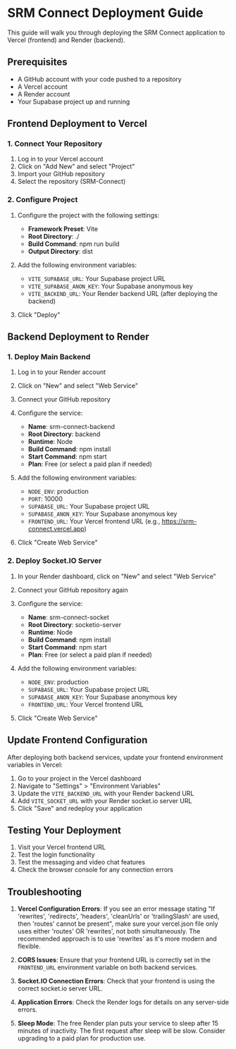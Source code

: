 # SRM Connect Deployment Guide

This guide will walk you through deploying the SRM Connect application to Vercel (frontend) and Render (backend).

## Prerequisites

- A GitHub account with your code pushed to a repository
- A Vercel account
- A Render account
- Your Supabase project up and running

## Frontend Deployment to Vercel

### 1. Connect Your Repository

1. Log in to your Vercel account
2. Click on "Add New" and select "Project"
3. Import your GitHub repository
4. Select the repository (SRM-Connect)

### 2. Configure Project

1. Configure the project with the following settings:
   - **Framework Preset**: Vite
   - **Root Directory**: ./
   - **Build Command**: npm run build
   - **Output Directory**: dist

2. Add the following environment variables:
   - `VITE_SUPABASE_URL`: Your Supabase project URL
   - `VITE_SUPABASE_ANON_KEY`: Your Supabase anonymous key
   - `VITE_BACKEND_URL`: Your Render backend URL (after deploying the backend)

3. Click "Deploy"

## Backend Deployment to Render

### 1. Deploy Main Backend

1. Log in to your Render account
2. Click on "New" and select "Web Service"
3. Connect your GitHub repository
4. Configure the service:
   - **Name**: srm-connect-backend
   - **Root Directory**: backend
   - **Runtime**: Node
   - **Build Command**: npm install
   - **Start Command**: npm start
   - **Plan**: Free (or select a paid plan if needed)

5. Add the following environment variables:
   - `NODE_ENV`: production
   - `PORT`: 10000
   - `SUPABASE_URL`: Your Supabase project URL
   - `SUPABASE_ANON_KEY`: Your Supabase anonymous key
   - `FRONTEND_URL`: Your Vercel frontend URL (e.g., https://srm-connect.vercel.app)

6. Click "Create Web Service"

### 2. Deploy Socket.IO Server

1. In your Render dashboard, click on "New" and select "Web Service"
2. Connect your GitHub repository again
3. Configure the service:
   - **Name**: srm-connect-socket
   - **Root Directory**: socketio-server
   - **Runtime**: Node
   - **Build Command**: npm install
   - **Start Command**: npm start
   - **Plan**: Free (or select a paid plan if needed)

4. Add the following environment variables:
   - `NODE_ENV`: production
   - `SUPABASE_URL`: Your Supabase project URL
   - `SUPABASE_ANON_KEY`: Your Supabase anonymous key
   - `FRONTEND_URL`: Your Vercel frontend URL

5. Click "Create Web Service"

## Update Frontend Configuration

After deploying both backend services, update your frontend environment variables in Vercel:

1. Go to your project in the Vercel dashboard
2. Navigate to "Settings" > "Environment Variables"
3. Update the `VITE_BACKEND_URL` with your Render backend URL
4. Add `VITE_SOCKET_URL` with your Render socket.io server URL
5. Click "Save" and redeploy your application

## Testing Your Deployment

1. Visit your Vercel frontend URL
2. Test the login functionality
3. Test the messaging and video chat features
4. Check the browser console for any connection errors

## Troubleshooting

1. **Vercel Configuration Errors**: If you see an error message stating "If 'rewrites', 'redirects', 'headers', 'cleanUrls' or 'trailingSlash' are used, then 'routes' cannot be present", make sure your vercel.json file only uses either 'routes' OR 'rewrites', not both simultaneously. The recommended approach is to use 'rewrites' as it's more modern and flexible.

2. **CORS Issues**: Ensure that your frontend URL is correctly set in the `FRONTEND_URL` environment variable on both backend services.

3. **Socket.IO Connection Errors**: Check that your frontend is using the correct socket.io server URL.

4. **Application Errors**: Check the Render logs for details on any server-side errors.

5. **Sleep Mode**: The free Render plan puts your service to sleep after 15 minutes of inactivity. The first request after sleep will be slow. Consider upgrading to a paid plan for production use.